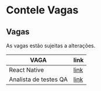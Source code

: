 # Contele Vagas

## Vagas
As vagas estão sujeitas a alterações.

| VAGA | link |
| ------ | ------ |
| React Native | [link](react-native) |
| Analista de testes QA | [link](qa-jr) |

